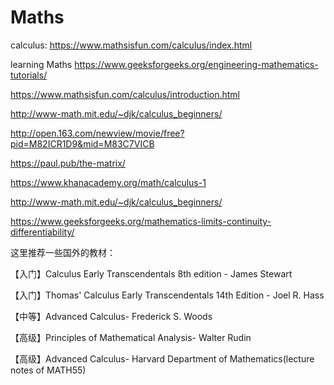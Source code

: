 # Maths

calculus:
https://www.mathsisfun.com/calculus/index.html

learning Maths
https://www.geeksforgeeks.org/engineering-mathematics-tutorials/


https://www.mathsisfun.com/calculus/introduction.html

http://www-math.mit.edu/~djk/calculus_beginners/

http://open.163.com/newview/movie/free?pid=M82ICR1D9&mid=M83C7VICB

https://paul.pub/the-matrix/

https://www.khanacademy.org/math/calculus-1

http://www-math.mit.edu/~djk/calculus_beginners/

https://www.geeksforgeeks.org/mathematics-limits-continuity-differentiability/

这里推荐一些国外的教材：

【入门】Calculus Early Transcendentals 8th edition - James Stewart

【入门】Thomas' Calculus Early Transcendentals 14th Edition - Joel R. Hass

【中等】Advanced Calculus- Frederick S. Woods

【高级】Principles of Mathematical Analysis- Walter Rudin

【高级】Advanced Calculus- Harvard Department of Mathematics(lecture notes of MATH55)
